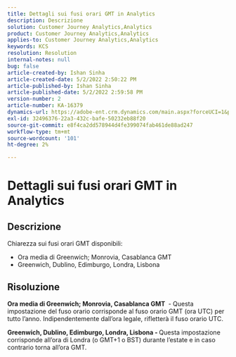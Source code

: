 ```yaml
---
title: Dettagli sui fusi orari GMT in Analytics
description: Descrizione
solution: Customer Journey Analytics,Analytics
product: Customer Journey Analytics,Analytics
applies-to: Customer Journey Analytics,Analytics
keywords: KCS
resolution: Resolution
internal-notes: null
bug: false
article-created-by: Ishan Sinha
article-created-date: 5/2/2022 2:50:22 PM
article-published-by: Ishan Sinha
article-published-date: 5/2/2022 2:59:58 PM
version-number: 2
article-number: KA-16379
dynamics-url: https://adobe-ent.crm.dynamics.com/main.aspx?forceUCI=1&pagetype=entityrecord&etn=knowledgearticle&id=06b43830-27ca-ec11-a7b5-6045bd00dca1
exl-id: 32496376-22a3-432c-bafe-50232eb88f20
source-git-commit: e8f4ca2dd578944d4fe399074fab461de88ad247
workflow-type: tm+mt
source-wordcount: '101'
ht-degree: 2%

---
```


# Dettagli sui fusi orari GMT in Analytics

## Descrizione


Chiarezza sui fusi orari GMT disponibili:

- Ora media di Greenwich; Monrovia, Casablanca GMT
- Greenwich, Dublino, Edimburgo, Londra, Lisbona



## Risoluzione


<b>Ora media di Greenwich; Monrovia, Casablanca GMT </b> - Questa impostazione del fuso orario corrisponde al fuso orario GMT (ora UTC) per tutto l’anno. Indipendentemente dall’ora legale, rifletterà il fuso orario UTC.

<b>Greenwich, Dublino, Edimburgo, Londra, Lisbona - </b>Questa impostazione corrisponde all’ora di Londra (o GMT+1 o BST) durante l’estate e in caso contrario torna all’ora GMT.
